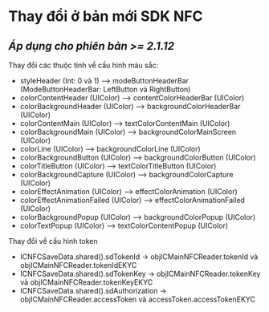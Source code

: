 # Thay đổi ở bản mới SDK NFC 
## _Áp dụng cho phiên bản >= 2.1.12_

Thay đổi các thuộc tính về cấu hình màu sắc:
- styleHeader (Int: 0 và 1) --> modeButtonHeaderBar (ModeButtonHeaderBar: LeftButton và RightButton)
- colorContentHeader (UIColor) --> contentColorHeaderBar (UIColor)
- colorBackgroundHeader (UIColor) --> backgroundColorHeaderBar (UIColor)
- colorContentMain (UIColor) --> textColorContentMain (UIColor)
- colorBackgroundMain (UIColor) --> backgroundColorMainScreen (UIColor)
- colorLine (UIColor) --> backgroundColorLine (UIColor)
- colorBackgroundButton (UIColor) --> backgroundColorButton (UIColor)
- colorTitleButton (UIColor) --> textColorTitleButton (UIColor)
- colorBackgroundCapture (UIColor) --> backgroundColorCapture (UIColor)
- colorEffectAnimation (UIColor) --> effectColorAnimation (UIColor)
- colorEffectAnimationFailed (UIColor) --> effectColorAnimationFailed (UIColor)
- colorBackgroundPopup (UIColor) --> backgroundColorPopup (UIColor)
- colorTextPopup (UIColor) --> textColorContentPopup (UIColor)

Thay đổi về cấu hình token
- ICNFCSaveData.shared().sdTokenId -> objICMainNFCReader.tokenId và objICMainNFCReader.tokenIdEKYC
- ICNFCSaveData.shared().sdTokenKey -> objICMainNFCReader.tokenKey và objICMainNFCReader.tokenKeyEKYC
- ICNFCSaveData.shared().sdAuthorization -> objICMainNFCReader.accessToken và accessToken.accessTokenEKYC


